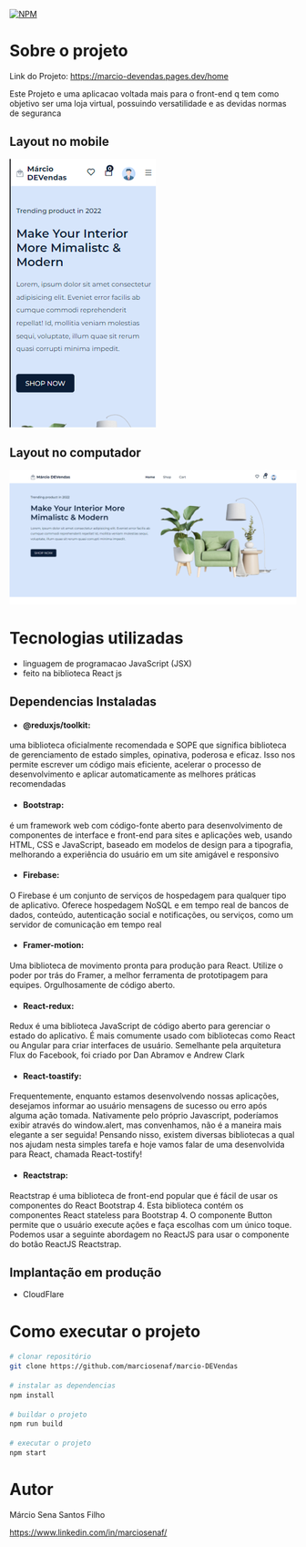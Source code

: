 [![NPM](https://img.shields.io/npm/l/react)](https://github.com/marciosenaf/marcio-DEVendas/blob/main/LICENSE) 

# Sobre o projeto

Link do Projeto: https://marcio-devendas.pages.dev/home

Este Projeto e uma aplicacao voltada mais para o front-end q tem como objetivo ser uma loja virtual, possuindo versatilidade e as devidas normas de seguranca

## Layout no mobile
![Mobile ](https://github.com/marciosenaf/marcio-DEVendas/blob/main/src/assets/images/a2github.png)

## Layout no computador
![Web](https://github.com/marciosenaf/marcio-DEVendas/blob/main/src/assets/images/a1github.png)

# Tecnologias utilizadas

- linguagem de programacao JavaScript (JSX)
- feito na biblioteca React js

## Dependencias Instaladas

- #### @reduxjs/toolkit: 
uma biblioteca oficialmente recomendada e SOPE que significa biblioteca de gerenciamento de estado simples, opinativa, poderosa e eficaz. Isso nos permite
 escrever um código mais eficiente, acelerar o processo de desenvolvimento e aplicar automaticamente as melhores práticas recomendadas

- #### Bootstrap:
é um framework web com código-fonte aberto para desenvolvimento de componentes de interface e front-end para sites e aplicações web,
 usando HTML, CSS e JavaScript, baseado em modelos de design para a tipografia, melhorando a experiência do usuário em um site amigável e responsivo

- #### Firebase:
O Firebase é um conjunto de serviços de hospedagem para qualquer tipo de aplicativo.
Oferece hospedagem NoSQL e em tempo real de bancos de dados, conteúdo, autenticação social e notificações, ou serviços, como um servidor de comunicação
em tempo real

- #### Framer-motion: 
Uma biblioteca de movimento pronta para produção para React. Utilize o poder por trás do Framer, a melhor ferramenta de prototipagem para equipes.
Orgulhosamente de código aberto.

- #### React-redux:
Redux é uma biblioteca JavaScript de código aberto para gerenciar o estado do aplicativo. É mais comumente usado com bibliotecas 
como React ou Angular para criar interfaces de usuário. Semelhante pela arquitetura Flux do Facebook, foi criado por Dan Abramov e Andrew Clark

- #### React-toastify:
Frequentemente, enquanto estamos desenvolvendo nossas aplicações, desejamos informar ao usuário mensagens de sucesso ou erro após alguma ação tomada.
Nativamente pelo próprio Javascript, poderíamos exibir através do window.alert, mas convenhamos, não é a maneira mais elegante a ser seguida!
Pensando nisso, existem diversas bibliotecas a qual nos ajudam nesta simples tarefa e hoje vamos falar de uma desenvolvida para React, chamada React-tostify!

- #### Reactstrap:
Reactstrap é uma biblioteca de front-end popular que é fácil de usar os componentes do React Bootstrap 4. Esta biblioteca contém os componentes React stateless 
para Bootstrap 4. O componente Button permite que o usuário execute ações e faça escolhas com um único toque. Podemos usar a seguinte abordagem no ReactJS 
para usar o componente do botão ReactJS Reactstrap.


## Implantação em produção
- CloudFlare

# Como executar o projeto

```bash
# clonar repositório
git clone https://github.com/marciosenaf/marcio-DEVendas

# instalar as dependencias
npm install

# buildar o projeto
npm run build

# executar o projeto
npm start
```

# Autor

Márcio Sena Santos Filho

https://www.linkedin.com/in/marciosenaf/
